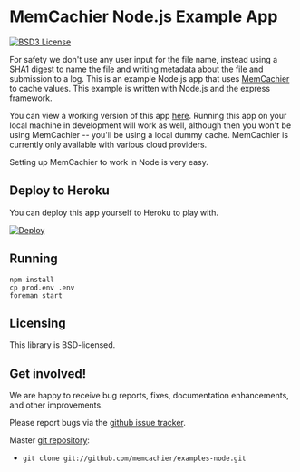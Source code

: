 # MemCachier Node.js Example App

[![BSD3 License](http://img.shields.io/badge/license-BSD3-brightgreen.svg?style=flat)][tl;dr Legal: BSD3]

[tl;dr Legal: BSD3]:
  https://tldrlegal.com/license/bsd-3-clause-license-(revised)
  "BSD3 License"

For safety we don't use any user input for the file name, instead using a SHA1
digest to name the file and writing metadata about the file and submission to a
log.
This is an example Node.js app that uses
[MemCachier](http://www.memcachier.com) to cache values. This example is
written with Node.js and the express framework.

You can view a working version of this app
[here](http://memcachier-examples-node.herokuapp.com).  Running this app on
your local machine in development will work as well, although then you won't be
using MemCachier -- you'll be using a local dummy cache. MemCachier is
currently only available with various cloud providers.

Setting up MemCachier to work in Node is very easy.

## Deploy to Heroku

You can deploy this app yourself to Heroku to play with.

[![Deploy](https://www.herokucdn.com/deploy/button.png)](https://heroku.com/deploy)

## Running

```
npm install
cp prod.env .env
foreman start
```

## Licensing

This library is BSD-licensed.

## Get involved!

We are happy to receive bug reports, fixes, documentation enhancements, and
other improvements.

Please report bugs via the
[github issue tracker](http://github.com/memcachier/examples-node/issues).

Master [git repository](http://github.com/memcachier/examples-node):

* `git clone git://github.com/memcachier/examples-node.git`

